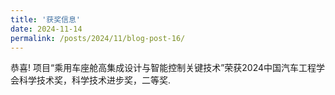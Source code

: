 ```yaml
---
title: '获奖信息'
date: 2024-11-14
permalink: /posts/2024/11/blog-post-16/
---
```


恭喜!
项目“乘用车座舱高集成设计与智能控制关键技术”荣获2024中国汽车工程学会科学技术奖，科学技术进步奖，二等奖.


